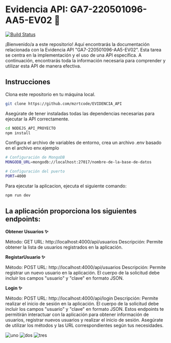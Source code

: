 # Evidencia API: GA7-220501096-AA5-EV02 🚀
[![Build Status](https://travis-ci.org/joemccann/dillinger.svg?branch=master)](https://travis-ci.org/joemccann/dillinger)

¡Bienvenido/a a este repositorio! Aquí encontrarás la documentación relacionada con la Evidencia API  "GA7-220501096-AA5-EV02". Esta tarea se centra en la implementación y el uso de una API específica. A continuación, encontrarás toda la información necesaria para comprender y utilizar esta API de manera efectiva.


## Instrucciones
Clona este repositorio en tu máquina local.
```sh
git clone https://github.com/mzrtcode/EVIDENCIA_API
```
Asegúrate de tener instaladas todas las dependencias necesarias para ejecutar la API correctamente.
```sh
cd NODEJS_API_PROYECTO
npm install
```
Configura el archivo de variables de entorno, crea un archivo .env basado en el archivo env.ejemplo
```sh
# Configuración de MongoDB
MONGODB_URL=mongodb://localhost:27017/nombre-de-la-base-de-datos

# Configuración del puerto
PORT=4000
```
Para ejecutar la aplicacion, ejecuta el siguiente comando:
```sh
npm run dev
```

## La aplicación proporciona los siguientes endpoints:

**Obtener Usuarios ✨**

Método: GET
URL: http://localhost:4000/api/usuarios
Descripción: Permite obtener la lista de usuarios registrados en la aplicación.

**RegistarUsuario ✨**

Método: POST
URL: http://localhost:4000/api/usuarios
Descripción: Permite registrar un nuevo usuario en la aplicación. El cuerpo de la solicitud debe incluir los campos "usuario" y "clave" en formato JSON.

**Login ✨**

Método: POST
URL: http://localhost:4000/api/login
Descripción: Permite realizar el inicio de sesión en la aplicación. El cuerpo de la solicitud debe incluir los campos "usuario" y "clave" en formato JSON.
Estos endpoints te permitirán interactuar con la aplicación para obtener información de usuarios, registrar nuevos usuarios y realizar el inicio de sesión. Asegúrate de utilizar los métodos y las URL correspondientes según tus necesidades.

![uno](https://github.com/mzrtcode/EVIDENCIA_API/assets/71569136/4f79fad5-7df1-4c49-9ed0-914ab43c18ee)
![dos](https://github.com/mzrtcode/EVIDENCIA_API/assets/71569136/8e9f26aa-da9f-4a7b-90e4-ef7f86853810)
![tres](https://github.com/mzrtcode/EVIDENCIA_API/assets/71569136/01a8675a-45f8-4392-9ce4-086985a53bb4)


